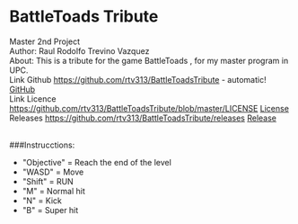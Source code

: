 # BattleToads Tribute
Master 2nd Project
<br>
Author: Raul Rodolfo Trevino Vazquez
<br>
About:
This is a tribute for the game BattleToads , for my master program in UPC.
<br>
Link Github
https://github.com/rtv313/BattleToadsTribute - automatic!
[GitHub](https://github.com/rtv313/BattleToadsTribute)
<br>
Link Licence https://github.com/rtv313/BattleToadsTribute/blob/master/LICENSE
[License](https://github.com/rtv313/BattleToadsTribute/blob/master/LICENSE)
<br>
Releases https://github.com/rtv313/BattleToadsTribute/releases
[Release](https://github.com/rtv313/BattleToadsTribute/releases)
<br>
<br>

###Instrucctions:
* "Objective" = Reach the end of the level
* "WASD" = Move
* "Shift" = RUN
* "M" = Normal hit
* "N" = Kick
* "B" = Super hit



